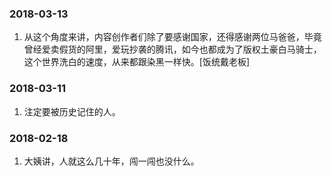### 2018-03-13

1. 从这个角度来讲，内容创作者们除了要感谢国家，还得感谢两位马爸爸，毕竟曾经爱卖假货的阿里，爱玩抄袭的腾讯，如今也都成为了版权土豪白马骑士，这个世界洗白的速度，从来都跟染黑一样快。[饭统戴老板]

### 2018-03-11

1. 注定要被历史记住的人。

### 2018-02-18

1. 大姨讲，人就这么几十年，闯一闯也没什么。